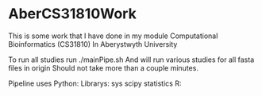 # AberCS31810Work
This is some work that I have done in my module Computational Bioinformatics (CS31810) In Aberystwyth University

To run all studies run ./mainPipe.sh
And will run various studies for all fasta files in origin 
Should not take more than a couple minutes. 


Pipeline uses 
Python:
	Librarys:
		sys
		scipy
		statistics
R:
	
